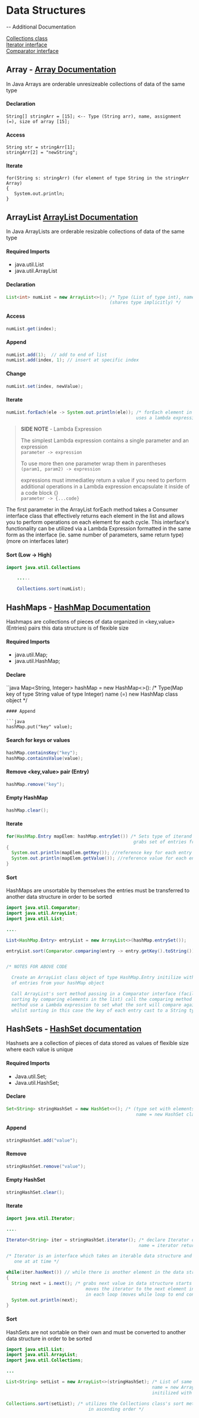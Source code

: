 # Data Structures

  -- Additional Documentation
  
   [Collections class](https://docs.oracle.com/javase/7/docs/api/java/util/Collections.html)<space><space>\
   [Iterator interface](https://docs.oracle.com/javase/8/docs/api/java/util/Iterator.html)<space><space>\
   [Comparator interface](https://docs.oracle.com/javase/7/docs/api/java/util/Comparator.html)


## Array - [Array Documentation](https://docs.oracle.com/javase/7/docs/api/java/util/Arrays.html)

In Java Arrays are orderable unresizeable collections of data of the same type

#### Declaration
  
    String[] stringArr = [15]; <-- Type (String arr), name, assignment (=), size of array [15];
    
#### Access 

    String str = stringArr[1];
    stringArr[2] = "newString";
 
#### Iterate

    for(String s: stringArr) (for element of type String in the stringArr Array)
    {
       System.out.println;
    }
  
## ArrayList [ArrayList Documentation](https://docs.oracle.com/javase/8/docs/api/java/util/ArrayList.html)

In Java ArrayLists are orderable resizable collections of data of the same type


#### Required Imports 
+ java.util.List 
+ java.util.ArrayList

#### Declaration 

```java
List<int> numList = new ArrayList<>(); /* Type (List of type int), name, (=), instantiate ArrayList class object
                                       (shares type implicitly) */
```

#### Access

```java
numList.get(index);
```

####  Append

```java
numList.add(1);  // add to end of list 
numList.add(index, 1); // insert at specific index
```

#### Change

```java
numList.set(index, newValue);
```

#### Iterate 

```java
numList.forEach(ele -> System.out.println(ele)); /* forEach element in numList print ele 
                                                 uses a lambda expression to facilitate iteration */
```

> **SIDE NOTE** - Lambda Expression
>
> The simplest Lambda expression contains a single parameter and an expression\
>     `parameter -> expression`
>
>  To use more then one parameter wrap them in parentheses\
>      `(param1, param2) -> expression`
>
>  expressions must immediatley return a value if you need to perform additional operations
>  in a Lambda expression encapsulate it inside of a code block {}\
>      `parameter -> {...code}`
       
 The first parameter in the ArrayList forEach method takes a Consumer interface class that effectively returns
 each element in the list and allows you to perform operations on each element for each cycle. This interface's
 functionality can be utilized via a Lambda Expression formatted in the same form as the interface (ie. same number
 of parameters, same return type) (more on interfaces later)
 
 
 #### Sort (Low -> High)

```java
import java.util.Collections

    .....

    Collections.sort(numList);
```

## HashMaps - [HashMap Documentation](https://docs.oracle.com/javase/8/docs/api/java/util/HashMap.html)

Hashmaps are collections of pieces of data organized in <key,value> (Entries) pairs this data structure is of flexible size

#### Required Imports
+ java.util.Map;
+ java.util.HashMap;

#### Declare

``java
Map<String, Integer> hashMap = new HashMap<>(): /* Type(Map key of type String value of type Integer)
                                                    name (=) new HashMap class object  */
```                                                     
#### Append

```java
hashMap.put("key" value);
```

#### Search for keys or values

```java
hashMap.containsKey("key");
hashMap.containsValue(value);
```
  
#### Remove <key,value> pair (Entry)

```java
hashMap.remove("key");
```
  
#### Empty HashMap
```java  
hashMap.clear();
```

#### Iterate

```java
for(HashMap.Entry mapElem: hashMap.entrySet()) /* Sets type of iterand to Entry, 
                                                grabs set of entries from hashMap  */
{
  System.out.println(mapElem.getKey()); //reference key for each entry in hashMap
  System.out.println(mapElem.getValue()); //reference value for each entry in hashMap
}
```

#### Sort

HashMaps are unsortable by themselves the entries must be transferred to another data structure in order to be sorted

```java
import java.util.Comparator;
import java.util.ArrayList;
import java.util.List;

....

List<HashMap.Entry> entryList = new ArrayList<>(hashMap.entrySet()); 

entryList.sort(Comparator.comparing(entry -> entry.getKey().toString()));


/* NOTES FOR ABOVE CODE

  Create an ArrayList class object of type HashMap.Entry initilize with the set 
  of entries from your hashMap object

  Call ArrayList's sort method passing in a Comparator interface (facilitates 
  sorting by comparing elements in the list) call the comparing method and in that 
  method use a Lambda expression to set what the sort will compare against 
  whilst sorting in this case the key of each entry cast to a String type   */
```
        
## HashSets - [HashSet documentation](https://docs.oracle.com/javase/7/docs/api/java/util/HashSet.html)

Hashsets are a collection of pieces of data stored as values of flexible size where each value is unique 

#### Required Imports
+ Java.util.Set;
+ Java.util.HashSet;

#### Declare

```java
Set<String> stringHashSet = new HashSet<>(); /* (type set with elements type string)
                                                 name = new HashSet class object */
```
#### Append

```java
stringHashSet.add("value");
```

#### Remove

```java
stringHashSet.remove("value");
```

#### Empty HashSet

```java
stringHashSet.clear();
```

#### Iterate 

```java
import java.util.Iterator;

....

Iterator<String> iter = stringHashSet.iterator(); /* declare Iterator of same type as HashSet
                                                  name = iterator returned by HashSet iterator method */

/* Iterator is an interface which takes an iterable data structure and provides methods to move through its elements 
   one at at time */

while(iter.hasNext()) // while there is another element in the data structure
{
  String next = i.next(); /* grabs next value in data structure starts at first value 
                              moves the iterator to the next element in the data structure 
                              in each loop (moves while loop to end condition) */
  System.out.println(next);
}
```   
    
#### Sort 

HashSets are not sortable on their own and must be converted to another data structure in order to be sorted 

```java
import java.util.List;
import java.util.ArrayList;
import java.util.Collections;

...

List<String> setList = new ArrayList<>(stringHashSet); /* List of same type as HashSet
                                                       name = new ArrayList class object 
                                                       initilized with values in HashSet */

Collections.sort(setList); /* utilizes the Collections class's sort method to sort the list
                               in ascending order */
```
        




    
   
